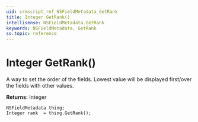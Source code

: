 ```yaml
---
uid: crmscript_ref_NSFieldMetadata_GetRank
title: Integer GetRank()
intellisense: NSFieldMetadata.GetRank
keywords: NSFieldMetadata, GetRank
so.topic: reference
---
```


# Integer GetRank()

A way to set the order of the fields. Lowest value will be displayed first/over the fields with other values.

**Returns:** Integer

```crmscript
NSFieldMetadata thing;
Integer rank  = thing.GetRank();
```

